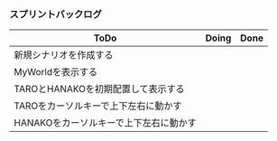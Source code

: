 ### スプリントバックログ
|ToDo|Doing|Done|
|--|--|--|
|新規シナリオを作成する||||
|MyWorldを表示する||||
|TAROとHANAKOを初期配置して表示する||||
|TAROをカーソルキーで上下左右に動かす||||
|HANAKOをカーソルキーで上下左右に動かす||||